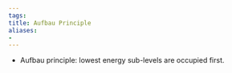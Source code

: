 ```yaml
---
tags: 
title: Aufbau Principle
aliases:
- 
---
```


- Aufbau principle: lowest energy sub-levels are occupied first.